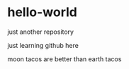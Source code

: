 # hello-world
just another repository



just learning github here

moon tacos are better than earth tacos
